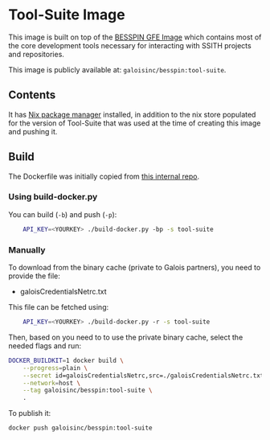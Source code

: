 # Tool-Suite Image

This image is built on top of the [BESSPIN GFE Image](../gfe/README.md) which contains most of the core development tools necessary for interacting with SSITH projects and repositories.

This image is publicly available at: `galoisinc/besspin:tool-suite`.

## Contents

It has [Nix package manager](https://nixos.org/) installed, in addition to the nix store populated for the version of Tool-Suite that was used at the time of creating this image and pushing it.

## Build

The Dockerfile was initially copied from [this internal repo](https://gitlab-ext.galois.com/ssith/docker-tools/-/blob/develop/fett_target/Dockerfile).

### Using build-docker.py

You can build (`-b`) and push (`-p`):
```bash
    API_KEY=<YOURKEY> ./build-docker.py -bp -s tool-suite
```

### Manually

To download from the binary cache (private to Galois partners), you need to provide the file:
- galoisCredentialsNetrc.txt   

This file can be fetched using:
```bash
    API_KEY=<YOURKEY> ./build-docker.py -r -s tool-suite
```

Then, based on you need to to use the private binary cache, select the needed flags and run:
```bash
DOCKER_BUILDKIT=1 docker build \
    --progress=plain \
    --secret id=galoisCredentialsNetrc,src=./galoisCredentialsNetrc.txt \
    --network=host \
    --tag galoisinc/besspin:tool-suite \
    .
```

To publish it:
```bash
docker push galoisinc/besspin:tool-suite
```
